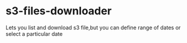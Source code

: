 # s3-files-downloader
Lets you list and download s3 file,but you can define range of dates or select a particular date 
